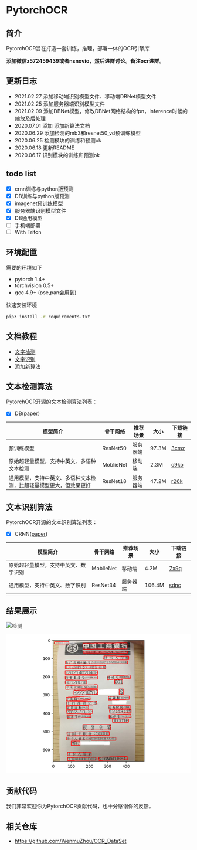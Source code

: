 # PytorchOCR

## 简介
PytorchOCR旨在打造一套训练，推理，部署一体的OCR引擎库

**添加微信z572459439或者nsnovio，然后进群讨论。备注ocr进群。**

## 更新日志
* 2021.02.27 添加移动端识别模型文件、移动端DBNet模型文件
* 2021.02.25 添加服务器端识别模型文件
* 2021.02.09 添加DBNet模型，修改DBNet网络结构的fpn，inference时候的缩放及后处理
* 2020.07.01 添加 添加新算法文档
* 2020.06.29 添加检测的mb3和resnet50_vd预训练模型
* 2020.06.25 检测模块的训练和预测ok
* 2020.06.18 更新README
* 2020.06.17 识别模块的训练和预测ok

## todo list
* [x] crnn训练与python版预测
* [x] DB训练与python版预测
* [x] imagenet预训练模型
* [x] 服务器端识别模型文件
* [x] DB通用模型
* [ ] 手机端部署
* [ ] With Triton

## 环境配置

需要的环境如下
* pytorch 1.4+
* torchvision 0.5+
* gcc 4.9+ (pse,pan会用到)

快速安装环境
```bash
pip3 install -r requirements.txt
```

## 文档教程
* [文字检测](doc/检测.md)
* [文字识别](doc/识别.md)
* [添加新算法](doc/添加新算法.md)

## 文本检测算法

PytorchOCR开源的文本检测算法列表：
- [x]  DB([paper](https://arxiv.org/abs/1911.08947))

| 模型简介 | 骨干网络 | 推荐场景 |大小|  下载链接 |
|  ----  | ----  |  ----  | ----  |----  |
|预训练模型|ResNet50| 服务器端|97.3M|[ 3cmz](https://pan.baidu.com/s/1l4T0KX4W-PFy1EH5Nh9HSA)|
|原始超轻量模型，支持中英文、多语种文本检测|MoblieNet| 移动端|2.3M|[c9ko](https://pan.baidu.com/s/1DpM_HzwYFgAJhjgUtQ7CCw)|
|通用模型，支持中英文、多语种文本检测，比超轻量模型更大，但效果更好|ResNet18| 服务器端|47.2M|[r26k](https://pan.baidu.com/s/1Pt1P0Z8b280AAjr9jLMqeg)|


## 文本识别算法
PytorchOCR开源的文本识别算法列表：
- [x]  CRNN([paper](https://arxiv.org/abs/1507.05717))

| 模型简介 | 骨干网络 | 推荐场景 |大小 |  下载链接 |
|  ----  | ----  |  ----  | ----  | ----  |
|原始超轻量模型，支持中英文、数字识别|MoblieNet| 移动端|4.2M|[7x9q](https://pan.baidu.com/s/1l2BhmrjO1ZtmNw5yWCdPZQ)|
|通用模型，支持中英文、数字识别|ResNet34| 服务器端|106.4M|[sdnc](https://pan.baidu.com/s/1gnFVXHW-nOz1r8c53u-QFQ)|


## 结果展示

![检测](doc/imgs/exampl1.png)

![检测](doc/imgs/exampl2.png)

## 贡献代码
我们非常欢迎你为PytorchOCR贡献代码，也十分感谢你的反馈。

## 相关仓库
* https://github.com/WenmuZhou/OCR_DataSet
